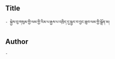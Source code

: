 ## Title
	- སྐྱེས་བུ་གསུམ་གྱི་ལམ་གྱི་རིམ་པ་རྒྱས་པ་འཁྲིད་དུ་སྦྱར་བ་བྱང་ཆུབ་ལམ་གྱི་སྒྲོན་མ།

## Author
	- 

